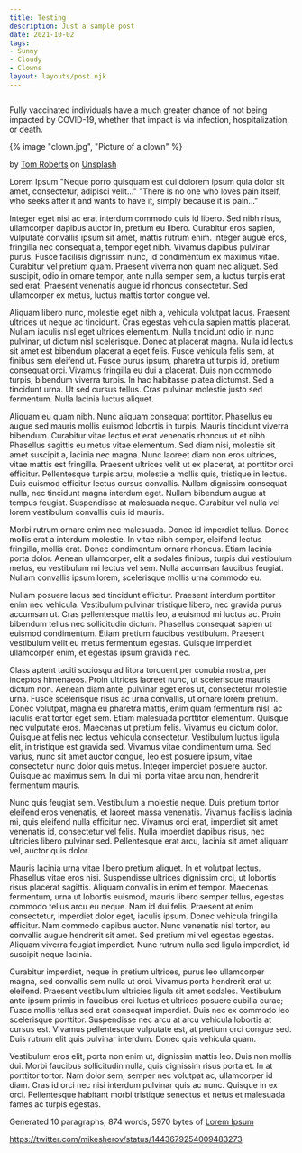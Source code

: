 ```yaml
---
title: Testing
description: Just a sample post
date: 2021-10-02
tags:
- Sunny
- Cloudy
- Clowns
layout: layouts/post.njk
---
```


<img data-src="https://res.cloudinary.com/paulportfolio/image/upload/f_auto,q_auto,w_auto,c_scale/v1632259687/hillshire-farm.jpg"  alt="" class="cld-responsive">

Fully vaccinated individuals have a much greater chance of not being impacted by COVID-19, whether that impact is via infection, hospitalization, or death.

{% image "clown.jpg", "Picture of a clown" %}

<i class="fa-thin fa-camera"></i> by <a href="https://unsplash.com/@tomrdesigns?utm_source=unsplash&utm_medium=referral&utm_content=creditCopyText">Tom Roberts</a> on <a href="https://unsplash.com/s/photos/clowns?utm_source=unsplash&utm_medium=referral&utm_content=creditCopyText">Unsplash</a>

Lorem Ipsum
"Neque porro quisquam est qui dolorem ipsum quia dolor sit amet, consectetur, adipisci velit..."
"There is no one who loves pain itself, who seeks after it and wants to have it, simply because it is pain..."

Integer eget nisi ac erat interdum commodo quis id libero. Sed nibh risus, ullamcorper dapibus auctor in, pretium eu libero. Curabitur eros sapien, vulputate convallis ipsum sit amet, mattis rutrum enim. Integer augue eros, fringilla nec consequat a, tempor eget nibh. Vivamus dapibus pulvinar purus. Fusce facilisis dignissim nunc, id condimentum ex maximus vitae. Curabitur vel pretium quam. Praesent viverra non quam nec aliquet. Sed suscipit, odio in ornare tempor, ante nulla semper sem, a luctus turpis erat sed erat. Praesent venenatis augue id rhoncus consectetur. Sed ullamcorper ex metus, luctus mattis tortor congue vel.

Aliquam libero nunc, molestie eget nibh a, vehicula volutpat lacus. Praesent ultrices ut neque ac tincidunt. Cras egestas vehicula sapien mattis placerat. Nullam iaculis nisl eget ultrices elementum. Nulla tincidunt odio in nunc pulvinar, ut dictum nisl scelerisque. Donec at placerat magna. Nulla id lectus sit amet est bibendum placerat a eget felis. Fusce vehicula felis sem, at finibus sem eleifend ut. Fusce purus ipsum, pharetra ut turpis id, pretium consequat orci. Vivamus fringilla eu dui a placerat. Duis non commodo turpis, bibendum viverra turpis. In hac habitasse platea dictumst. Sed a tincidunt urna. Ut sed cursus tellus. Cras pulvinar molestie justo sed fermentum. Nulla lacinia luctus aliquet.

Aliquam eu quam nibh. Nunc aliquam consequat porttitor. Phasellus eu augue sed mauris mollis euismod lobortis in turpis. Mauris tincidunt viverra bibendum. Curabitur vitae lectus et erat venenatis rhoncus ut et nibh. Phasellus sagittis eu metus vitae elementum. Sed diam nisi, molestie sit amet suscipit a, lacinia nec magna. Nunc laoreet diam non eros ultrices, vitae mattis est fringilla. Praesent ultrices velit ut ex placerat, at porttitor orci efficitur. Pellentesque turpis arcu, molestie a mollis quis, tristique in lectus. Duis euismod efficitur lectus cursus convallis. Nullam dignissim consequat nulla, nec tincidunt magna interdum eget. Nullam bibendum augue at tempus feugiat. Suspendisse at malesuada neque. Curabitur vel nulla vel lorem vestibulum convallis quis id mauris.

Morbi rutrum ornare enim nec malesuada. Donec id imperdiet tellus. Donec mollis erat a interdum molestie. In vitae nibh semper, eleifend lectus fringilla, mollis erat. Donec condimentum ornare rhoncus. Etiam lacinia porta dolor. Aenean ullamcorper, elit a sodales finibus, turpis dui vestibulum metus, eu vestibulum mi lectus vel sem. Nulla accumsan faucibus feugiat. Nullam convallis ipsum lorem, scelerisque mollis urna commodo eu.

Nullam posuere lacus sed tincidunt efficitur. Praesent interdum porttitor enim nec vehicula. Vestibulum pulvinar tristique libero, nec gravida purus accumsan ut. Cras pellentesque mattis leo, a euismod mi luctus ac. Proin bibendum tellus nec sollicitudin dictum. Phasellus consequat sapien ut euismod condimentum. Etiam pretium faucibus vestibulum. Praesent vestibulum velit eu metus fermentum egestas. Quisque imperdiet ullamcorper enim, et egestas ipsum gravida nec.

Class aptent taciti sociosqu ad litora torquent per conubia nostra, per inceptos himenaeos. Proin ultrices laoreet nunc, ut scelerisque mauris dictum non. Aenean diam ante, pulvinar eget eros ut, consectetur molestie urna. Fusce scelerisque risus ac urna convallis, ut ornare lorem pretium. Donec volutpat, magna eu pharetra mattis, enim quam fermentum nisl, ac iaculis erat tortor eget sem. Etiam malesuada porttitor elementum. Quisque nec vulputate eros. Maecenas ut pretium felis. Vivamus eu dictum dolor. Quisque at felis nec lectus vehicula consectetur. Vestibulum luctus ligula elit, in tristique est gravida sed. Vivamus vitae condimentum urna. Sed varius, nunc sit amet auctor congue, leo est posuere ipsum, vitae consectetur nunc dolor quis metus. Integer imperdiet posuere auctor. Quisque ac maximus sem. In dui mi, porta vitae arcu non, hendrerit fermentum mauris.

Nunc quis feugiat sem. Vestibulum a molestie neque. Duis pretium tortor eleifend eros venenatis, et laoreet massa venenatis. Vivamus facilisis lacinia mi, quis eleifend nulla efficitur nec. Vivamus orci erat, imperdiet sit amet venenatis id, consectetur vel felis. Nulla imperdiet dapibus risus, nec ultricies libero pulvinar sed. Pellentesque erat arcu, lacinia sit amet aliquam vel, auctor quis dolor.

Mauris lacinia urna vitae libero pretium aliquet. In et volutpat lectus. Phasellus vitae eros nisi. Suspendisse ultrices dignissim orci, ut lobortis risus placerat sagittis. Aliquam convallis in enim et tempor. Maecenas fermentum, urna ut lobortis euismod, mauris libero semper tellus, egestas commodo tellus arcu eu neque. Nam id dui felis. Praesent at enim consectetur, imperdiet dolor eget, iaculis ipsum. Donec vehicula fringilla efficitur. Nam commodo dapibus auctor. Nunc venenatis nisl tortor, eu convallis augue hendrerit sit amet. Sed pretium mi vel egestas egestas. Aliquam viverra feugiat imperdiet. Nunc rutrum nulla sed ligula imperdiet, id suscipit neque lacinia.

Curabitur imperdiet, neque in pretium ultrices, purus leo ullamcorper magna, sed convallis sem nulla ut orci. Vivamus porta hendrerit erat ut eleifend. Praesent vestibulum ultricies ligula sit amet sodales. Vestibulum ante ipsum primis in faucibus orci luctus et ultrices posuere cubilia curae; Fusce mollis tellus sed erat consequat imperdiet. Duis nec ex commodo leo scelerisque porttitor. Suspendisse nec arcu at arcu vehicula lobortis at cursus est. Vivamus pellentesque vulputate est, at pretium orci congue sed. Duis rutrum elit quis pulvinar interdum. Donec quis vehicula quam.

Vestibulum eros elit, porta non enim ut, dignissim mattis leo. Duis non mollis dui. Morbi faucibus sollicitudin nulla, quis dignissim risus porta et. In at porttitor tortor. Nam dolor sem, semper nec volutpat ac, ullamcorper id diam. Cras id orci nec nisi interdum pulvinar quis ac nunc. Quisque in ex orci. Pellentesque habitant morbi tristique senectus et netus et malesuada fames ac turpis egestas.

Generated 10 paragraphs, 874 words, 5970 bytes of [Lorem Ipsum](https://www.lipsum.com)

https://twitter.com/mikesherov/status/1443679254009483273

